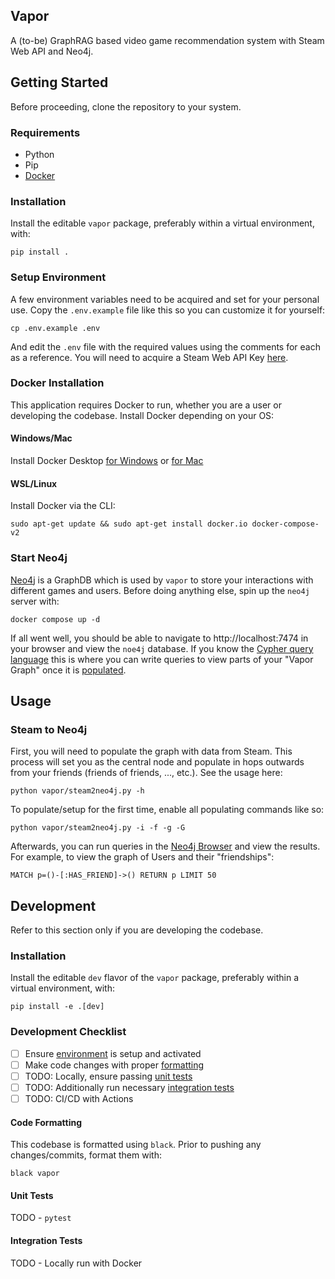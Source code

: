 Vapor
-------

A (to-be) GraphRAG based video game recommendation system with Steam Web API and Neo4j.

## Getting Started
Before proceeding, clone the repository to your system.

### Requirements
- Python
- Pip
- [Docker](#docker-installation)

### Installation
Install the editable `vapor` package, preferably within a virtual environment, with:
```shell
pip install .
```

### Setup Environment
A few environment variables need to be acquired and set for your personal use. Copy the `.env.example` file like this so you can customize it for yourself:
```shell
cp .env.example .env
```
And edit the `.env` file with the required values using the comments for each as a reference. You will need to acquire a Steam Web API Key [here](https://steamcommunity.com/dev).

### Docker Installation
This application requires Docker to run, whether you are a user or developing the codebase. Install Docker depending on your OS:

#### Windows/Mac
Install Docker Desktop [for Windows](https://docs.docker.com/desktop/setup/install/windows-install/) or [for Mac](https://docs.docker.com/desktop/setup/install/mac-install/)

#### WSL/Linux
Install Docker via the CLI:
```shell
sudo apt-get update && sudo apt-get install docker.io docker-compose-v2
```

### Start Neo4j
[Neo4j](https://neo4j.com/) is a GraphDB which is used by `vapor` to store your interactions with different games and users. Before doing anything else, spin up the `neo4j` server with:
```shell
docker compose up -d
```
If all went well, you should be able to navigate to http://localhost:7474 in your browser and view the `noe4j` database. If you know the [Cypher query language](https://neo4j.com/docs/cypher-manual/current/introduction/) this is where you can write queries to view parts of your "Vapor Graph" once it is [populated](#graph-population).

## Usage

### Steam to Neo4j
First, you will need to populate the graph with data from Steam. This process will set you as the central node and populate in hops outwards from your friends (friends of friends, ..., etc.). See the usage here:
```shell
python vapor/steam2neo4j.py -h
```
To populate/setup for the first time, enable all populating commands like so:
```shell
python vapor/steam2neo4j.py -i -f -g -G
```
Afterwards, you can run queries in the [Neo4j Browser](http://localhost:7474) and view the results. For example, to view the graph of Users and their "friendships":
```cypher
MATCH p=()-[:HAS_FRIEND]->() RETURN p LIMIT 50
```

## Development
Refer to this section only if you are developing the codebase. 

### Installation
Install the editable `dev` flavor of the `vapor` package, preferably within a virtual environment, with:
```shell
pip install -e .[dev]
```

### Development Checklist
- [ ] Ensure [environment](#installation) is setup and activated
- [ ] Make code changes with proper [formatting](#code-formatting)
- [ ] TODO: Locally, ensure passing [unit tests](#unit-tests)
- [ ] TODO: Additionally run necessary [integration tests](#integration-tests)
- [ ] TODO: CI/CD with Actions

#### Code Formatting
This codebase is formatted using `black`. Prior to pushing any changes/commits, format them with:
```shell
black vapor
```

#### Unit Tests
TODO - `pytest`

#### Integration Tests
TODO - Locally run with Docker 
